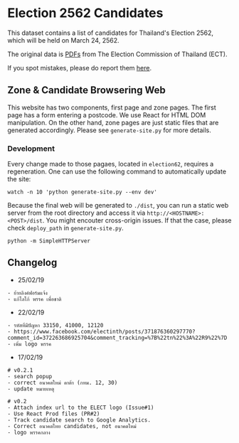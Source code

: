 # Election 2562 Candidates

This dataset contains a list of candidates for Thailand's Election 2562, which will be held on March 24, 2562. 

The original data is [PDFs](https://www.ect.go.th/ect_th/news_all.php?cid=165) from The Election Commission of Thailand (ECT).

If you spot mistakes, please do report them [here](https://docs.google.com/spreadsheets/d/1T0-iBdBVl69q5N7Tz0fO70OtGdg70Fv0x5WiLTKOcGc/edit?usp=sharing).


## Zone & Candidate Browsering Web
This website has two components, first page and zone pages. The first page has a form entering a postcode. We use React for HTML DOM manipulation. On the other hand, zone pages are just static files that are generated accordingly. Please see `generate-site.py` for more details.

### Development
Every change made to those pagaes, located in `election62`, requires a regeneration. One can use the following command to automatically update the site:
```
watch -n 10 'python generate-site.py --env dev'
```

Because the final web will be generated to `./dist`,  you can run a static web server from the root directory and access it via `http://<HOSTNAME>:<POST>/dist`. You might encouter cross-origin issues. If that the case, please check `deploy_path` in `generate-site.py`.

```
python -m SimpleHTTPServer
```

## Changelog
- 25/02/19
```
- ย้ายลิงค์ฟอร์มแจ้ง
- แก้โลโก้ พรรค เพื่อชาติ
```
- 22/02/19
```
- รหัสที่มีปัญหา 33150, 41000, 12120
- https://www.facebook.com/electinth/posts/371876360297770?comment_id=372263686925704&comment_tracking=%7B%22tn%22%3A%22R9%22%7D
- เพิ่ม logo พรรค
```
- 17/02/19
```
# v0.2.1
- search popup
- correct อนาคตใหม่ ดาต้า (กทม.​ 12, 30)
- update หมายเหตุ

# v0.2
- Attach index url to the ELECT logo (Issue#1)
- Use React Prod files (PR#2)
- Track candidate search to Google Analytics.
- Correct อนาคตไทย candidates, not อนาคตใหม่
- logo พรรคกลาง
```
